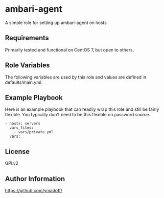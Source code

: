 ambari-agent
=========

A simple role for setting up ambari-agent on hosts

Requirements
------------

Primarily tested and functional on CentOS 7, but open to others.

Role Variables
--------------

The following variables are used by this role and values are defined in defaults/main.yml:


Example Playbook
----------------

Here is an example playbook that can readily wrap this role and still be fairly flexible.  You typically don't need to be this flexible on password source.

    - hosts: servers
      vars_files:
        - vars/private.yml
      vars:
      
License
-------

GPLv2

Author Information
------------------

https://github.com/ymadoff/
